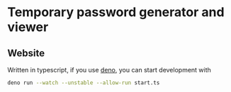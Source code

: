 # Temporary password generator and viewer

## Website
Written in typescript, if you use [deno](https://deno.land/), you can start development with
```bash
deno run --watch --unstable --allow-run start.ts
```
